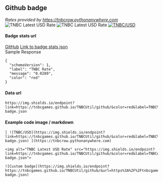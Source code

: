 ## Github badge
_Rates provided by https://tnbcrow.pythonanywhere.com_
<br/>
![TNBC Latest USD Rate](https://img.shields.io/endpoint?link=https%3A%2F%2Ftnbcrow.pythonanywhere.com&color=red&label=TNBC%2FUSD&url=https%3A%2F%2Ftnbcgames.github.io%2FTNBCUtil%2Fgithub%2Frate-badge.json)
<img alt="TNBC Latest USD Rate" src="https://img.shields.io/endpoint?link=https%3A%2F%2Ftnbcgames.github.io/TNBCUtil/github&color=red&label=TNBCoin%20USD%20Rate&style=flat&url=https%3A%2F%2Ftnbcgames.github.io%2FTNBCUtil%2Fgithub%2Frate-badge.json">
[ ![TNBC/USD](https://img.shields.io/endpoint?link=https://tnbcgames.github.io/TNBCUtil/github/&color=red&label=TNBC%2FUSD&style=plastic&url=https%3A%2F%2Ftnbcgames.github.io%2FTNBCUtil%2Fgithub%2Frate-badge.json) ](https://tnbcrow.pythonanywhere.com)
#### Badge stats url
[GitHub](http://github.com)
[Link to badge stats json](https://tnbcgames.github.io/TNBCUtil/github/rate-badge.json)
<br/>
Sample Response
```
{
  "schemaVersion": 1,
  "label": "TNBC Rate",
  "message": "0.0289",
  "color": "red"
}
```
#### Data url <br/>
```
https://img.shields.io/endpoint?link=https://tnbcgames.github.io/TNBCUtil/github/&color=red&label=TNBC%2FUSD&style=plastic&url=https%3A%2F%2Ftnbcgames.github.io%2FTNBCUtil%2Fgithub%2Frate-badge.json
```
#### Example code image / markdown
```
[ ![TNBC/USD](https://img.shields.io/endpoint?link=https://tnbcgames.github.io/TNBCUtil/github/&color=red&label=TNBC%2FUSD&style=plastic&url=https%3A%2F%2Ftnbcgames.github.io%2FTNBCUtil%2Fgithub%2Frate-badge.json) ](https://tnbcrow.pythonanywhere.com)
```
```
<img alt="TNBC Latest USD Rate" src="https://img.shields.io/endpoint?link=https://tnbcgames.github.io/TNBCUtil/github/&color=red&label=TNBCoin%20USD%20Rate&style=flat&url=https%3A%2F%2Ftnbcgames.github.io%2FTNBCUtil%2Fgithub%2Frate-badge.json">
```
```
![Custom badge](https://img.shields.io/endpoint?https://tnbcgames.github.io/TNBCUtil/github/&url=https%3A%2F%2Ftnbcgames.github.io%2FTNBCUtil%2Fgithub%2Frate-badge.json)
```

